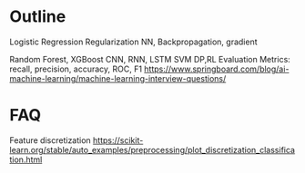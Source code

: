 # Outline
Logistic Regression
Regularization
NN, Backpropagation, gradient

Random Forest, XGBoost
CNN, RNN, LSTM
SVM
DP,RL
Evaluation Metrics: recall, precision, accuracy, ROC, F1
https://www.springboard.com/blog/ai-machine-learning/machine-learning-interview-questions/

# FAQ
Feature discretization https://scikit-learn.org/stable/auto_examples/preprocessing/plot_discretization_classification.html
